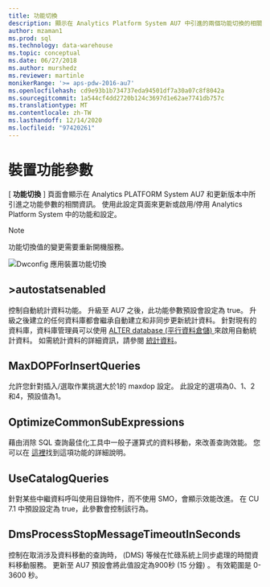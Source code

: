```yaml
---
title: 功能切換
description: 顯示在 Analytics Platform System AU7 中引進的兩個功能切換的相關資訊。
author: mzaman1
ms.prod: sql
ms.technology: data-warehouse
ms.topic: conceptual
ms.date: 06/27/2018
ms.author: murshedz
ms.reviewer: martinle
monikerRange: '>= aps-pdw-2016-au7'
ms.openlocfilehash: cd9e93b1b734737eda94501df7a30a07c8f8042a
ms.sourcegitcommit: 1a544cf4dd2720b124c3697d1e62ae7741db757c
ms.translationtype: MT
ms.contentlocale: zh-TW
ms.lasthandoff: 12/14/2020
ms.locfileid: "97420261"
---
```

# <a name="appliance-feature-switches"></a>裝置功能參數

[ **功能切換** ] 頁面會顯示在 Analytics PLATFORM System AU7 和更新版本中所引進之功能參數的相關資訊。 使用此設定頁面來更新或啟用/停用 Analytics Platform System 中的功能和設定。

> [!NOTE]
> 功能切換值的變更需要重新開機服務。

![Dwconfig 應用裝置功能切換](media/feature-switch/SQL_Server_PDW_DWConfig_feature_switch.png "Dwconfig 應用裝置功能切換")

## <a name="autostatsenabled"></a>>autostatsenabled

控制自動統計資料功能。 升級至 AU7 之後，此功能參數預設會設定為 true。 升級之後建立的任何資料庫都會繼承自動建立和非同步更新統計資料。 針對現有的資料庫，資料庫管理員可以使用 [ALTER database (平行資料倉儲) ](../t-sql/statements/alter-database-transact-sql.md?tabs=sqlpdw)來啟用自動統計資料。 如需統計資料的詳細資訊，請參閱 [統計資料](../relational-databases/statistics/statistics.md)。

## <a name="maxdopforinsertqueries"></a>MaxDOPForInsertQueries

允許您針對插入/選取作業挑選大於1的 maxdop 設定。 此設定的選項為0、1、2和4，預設值為1。

## <a name="optimizecommonsubexpressions"></a>OptimizeCommonSubExpressions

藉由消除 SQL 查詢最佳化工具中一般子運算式的資料移動，來改善查詢效能。 您可以在 [這裡](common-sub-expression-elimination.md)找到這項功能的詳細說明。

## <a name="usecatalogqueries"></a>UseCatalogQueries

針對某些中繼資料呼叫使用目錄物件，而不使用 SMO，會顯示效能改進。 在 CU 7.1 中預設設定為 true，此參數會控制該行為。

## <a name="dmsprocessstopmessagetimeoutinseconds"></a>DmsProcessStopMessageTimeoutInSeconds

控制在取消涉及資料移動的查詢時， (DMS) 等候在忙碌系統上同步處理的時間資料移動服務。 更新至 AU7 預設會將此值設定為900秒 (15 分鐘) 。 有效範圍是 0-3600 秒。
